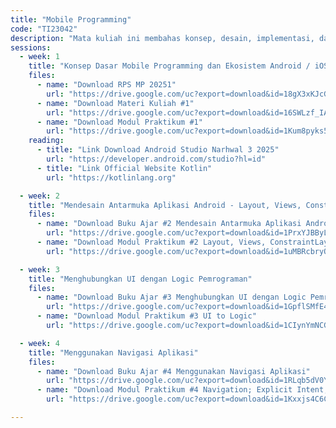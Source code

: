 ```yaml
---
title: "Mobile Programming"
code: "TI23042"
description: "Mata kuliah ini membahas konsep, desain, implementasi, dan pengujian aplikasi mobile berbasis Android. Mahasiswa dibekali kemampuan teknis membangun aplikasi native menggunakan Java/Kotlin, memanfaatkan sensor, layanan API eksternal, serta menerapkan arsitektur modern seperti MVVM dan Jetpack Compose. Pendekatan pembelajaran menggunakan Outcome-Based Education (OBE) dengan penekanan pada praktik, studi kasus, dan proyek akhir."
sessions:
  - week: 1
    title: "Konsep Dasar Mobile Programming dan Ekosistem Android / iOS"
    files:
      - name: "Download RPS MP 20251"
        url: "https://drive.google.com/uc?export=download&id=18gX3xKJcG-T16aXH7N0wiKiQ_Fi-UBZo"    
      - name: "Download Materi Kuliah #1"
        url: "https://drive.google.com/uc?export=download&id=16SWLzf_IAC9x1iauLtXwau8VlOgd6Toh"
      - name: "Download Modul Praktikum #1"
        url: "https://drive.google.com/uc?export=download&id=1Kum8pyks52GnqBVaFLXr4SUR800tDMxn"        
    reading:
      - title: "Link Download Android Studio Narhwal 3 2025"
        url: "https://developer.android.com/studio?hl=id"
      - title: "Link Official Website Kotlin"
        url: "https://kotlinlang.org"        

  - week: 2
    title: "Mendesain Antarmuka Aplikasi Android - Layout, Views, ConstraintLayout"
    files:
      - name: "Download Buku Ajar #2 Mendesain Antarmuka Aplikasi Android"
        url: "https://drive.google.com/uc?export=download&id=1PrxYJBByLN_clWG5FQv8_Q9H5cy1u-qE"
      - name: "Download Modul Praktikum #2 Layout, Views, ConstraintLayout"
        url: "https://drive.google.com/uc?export=download&id=1uMBRcbryOMScBV5dUPKQnY5JjElf74XN"        

  - week: 3
    title: "Menghubungkan UI dengan Logic Pemrograman"
    files:
      - name: "Download Buku Ajar #3 Menghubungkan UI dengan Logic Pemrograman"
        url: "https://drive.google.com/uc?export=download&id=1GpflSMfE45c3MhK_qv_cpzfPiKCkrjQz"
      - name: "Download Modul Praktikum #3 UI to Logic"
        url: "https://drive.google.com/uc?export=download&id=1CIynYmNCG6er_vm2wd_AxPoSH3cllZcO"

  - week: 4
    title: "Menggunakan Navigasi Aplikasi"
    files:
      - name: "Download Buku Ajar #4 Menggunakan Navigasi Aplikasi"
        url: "https://drive.google.com/uc?export=download&id=1RLqb5dV0YubU1U29UbUyjAeSqL6pBqyi"
      - name: "Download Modul Praktikum #4 Navigation; Explicit Intent, Implicit Intent, Fragment"
        url: "https://drive.google.com/uc?export=download&id=1Kxxjs4C6CvZXdVnaFGl9JRXS5s_Vyz7g"     

---
```

